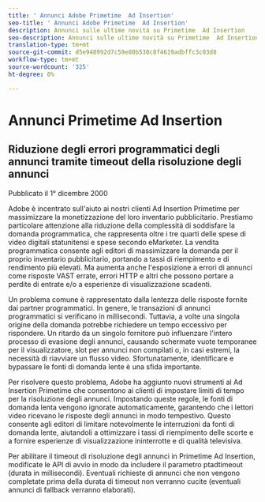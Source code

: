 ```yaml
---
title: ' Annunci Adobe Primetime  Ad Insertion'
seo-title: ' Annunci Adobe Primetime  Ad Insertion'
description: Annunci sulle ultime novità su Primetime  Ad Insertion
seo-description: Annunci sulle ultime novità su Primetime  Ad Insertion
translation-type: tm+mt
source-git-commit: d5e948992d7c59e80b530c8f4619adbffc3c03d8
workflow-type: tm+mt
source-wordcount: '325'
ht-degree: 0%

---
```



# Annunci Primetime  Ad Insertion

## Riduzione degli errori programmatici degli annunci tramite timeout della risoluzione degli annunci

Pubblicato il 1° dicembre 2000

 Adobe è incentrato sull&#39;aiuto ai nostri clienti Ad Insertion  Primetime per massimizzare la monetizzazione del loro inventario pubblicitario. Prestiamo particolare attenzione alla riduzione della complessità di soddisfare la domanda programmatica, che rappresenta oltre i tre quarti delle spese di video digitali statunitensi e spese secondo eMarketer. La vendita programmatica consente agli editori di massimizzare la domanda per il proprio inventario pubblicitario, portando a tassi di riempimento e di rendimento più elevati. Ma aumenta anche l&#39;esposizione a errori di annunci come risposte VAST errate, errori HTTP e altri che possono portare a perdite di entrate e/o a esperienze di visualizzazione scadenti.

Un problema comune è rappresentato dalla lentezza delle risposte fornite dai partner programmatici. In genere, le transazioni di annunci programmatici si verificano in millisecondi. Tuttavia, a volte una singola origine della domanda potrebbe richiedere un tempo eccessivo per rispondere. Un ritardo da un singolo fornitore può influenzare l&#39;intero processo di evasione degli annunci, causando schermate vuote temporanee per il visualizzatore, slot per annunci non compilati o, in casi estremi, la necessità di riavviare un flusso video. Sfortunatamente, identificare e bypassare le fonti di domanda lente è una sfida importante.

Per risolvere questo problema,  Adobe ha aggiunto nuovi strumenti al Ad Insertion Primetime  che consentono ai clienti di impostare limiti di tempo per la risoluzione degli annunci. Impostando queste regole, le fonti di domanda lenta vengono ignorate automaticamente, garantendo che i lettori video ricevano le risposte degli annunci in modo tempestivo. Questo consente agli editori di limitare notevolmente le interruzioni da fonti di domanda lente, aiutandoli a ottimizzare i tassi di riempimento delle scorte e a fornire esperienze di visualizzazione ininterrotte e di qualità televisiva.

Per abilitare il timeout di risoluzione degli annunci in Primetime  Ad Insertion, modificate le API di avvio in modo da includere il parametro ptadtimeout (durata in millisecondi).  Eventuali richieste di annunci che non vengono completate prima della durata di timeout non verranno cucite (eventuali annunci di fallback verranno elaborati).
